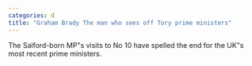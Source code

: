 ```yaml
---
categories: d
title: "Graham Brady The man who sees off Tory prime ministers"
---
```

The Salford-born MP"s visits to No 10 have spelled the end for the UK"s most recent prime ministers.